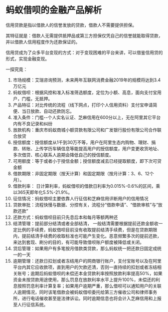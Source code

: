 # 蚂蚁借呗的金融产品解析

信用贷款是指以借款人的信誉发放的贷款，借款人不需要提供担保。

其特征就是：借款人无需提供抵押品或第三方担保仅凭自己的信誉就能取得贷款，并以借款人信用程度作为还款保证的。

信用贷成为了众多平台变现的方式：对于变现困难的平台来讲，可以借鉴信用贷的形式，实现金融变现。

一探究竟：

1. 市场规模：艾瑞咨询预测，未来两年互联网消费金融2019年的规模将达到3.4万亿元
2. 蚂蚁借呗：根据风控和准入标准筛选额度，定位为小额、高息，面向支付宝用户，门槛，无抵押。
3. 产品特征：对比传统的流程（线下网点，打印个人信用资料）支付宝申请简便、当日放款、自动还款防忘。
4. 准入条件：门槛--个人实名认证、芝麻信用在600分以上，无在阿里其它平台内有不良记录和纠纷
5. 放款机构：重庆市蚂蚁商城小额贷款有限公司和广发银行股份有限公司合作联合放贷
6. 授信额度：授信额度从1千到30万不等，用户在阿里生态内购物、理财、捐款、转账、上传学历车辆信息等能提高用户的授信额度，用户变更收货地址、多次借贷、核心联系人逾期会降低自己的授信额度。
7. 可用额度：等于或者小于授信金额；授信额度减去已经提取额度，即下次可贷金额
8. 借款期限：非固定期限（按天计算）和固定期限（按月计算：3、6、12个月）。
9. 借款利率： 日计算利率，蚂蚁借呗的借款日利率为0.015%-0.6%的区间，乘以365天即年化5.5%-21.9%。
10. 征信情况：蚂蚁借呗主要依靠人行征信和芝麻信用评断用户的信用情况
11. 贷款审批：流程快慢与数据、分控有关，流程分“借款申请”、“借款审核”与“放款还款”
12. 还款方式：蚂蚁借呗目前只先息后本和每月等额两种还
13. 结清管理：提前部分结清或者全部结清， 一般结清需要根据提前还款金额收一定比例的手续费，蚂蚁借呗目前没有收取提前结清手续费，但是在贷款期限内，提前结清手续费的收取标准也可能产生变化。恶意频繁多次的提前还款，来达到套现、刷分的目的，有可能导致借呗账户额度被降低或关闭。
14. 贷后管理：如果用户有多笔按月借款类贷款，那么蚂蚁统一把还款日固定成统一的一天
15. 逾期管理：还款日扣划或者冻结用户的网商银行账户，支付宝账号以及在阿里平台内其它应收款项，直到用户的欠款还清，否则一直持续的扣划或者冻结相关账号；逾期后蚂蚁借呗的未偿还本金贷款利率按照放款利率提高50%，如果资金未按贷款用途使用，那么罚息在放款利率水平上提升100%，未偿还的利息按照罚息利率计算复率；如果用户逾期严重，那么借呗可以通知用户的关联人逾期情况，同时该笔借款会被蚂蚁借呗委托给第三方催收公司和律师事务所，进行电话催收甚至是法律诉讼。同时逾期信息也将会计入芝麻信用和上报至人行征信系统。


[1]: http://www.woshipm.com/it/1540703.html
